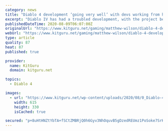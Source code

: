 ```yaml
---
category: news
title: "Diablo 4 development ‘going very well’ with devs working from home"
excerpt: "Diablo IV has had a troubled development, with the project being rebooted several times. This time around though, Blizzard seems determined to finish and ship the game and has even began showing it ..."
publishedDateTime: 2020-08-09T06:07:00Z
originalUrl: "https://www.kitguru.net/gaming/matthew-wilson/diablo-4-development-going-very-well-with-devs-working-from-home/"
webUrl: "https://www.kitguru.net/gaming/matthew-wilson/diablo-4-development-going-very-well-with-devs-working-from-home/"
type: article
quality: 87
heat: 87
published: true

provider:
  name: KitGuru
  domain: kitguru.net

topics:
  - Diablo 4

images:
  - url: "https://www.kitguru.net/wp-content/uploads/2020/08/0_Diablo-4-615x330.jpg"
    width: 615
    height: 330
    isCached: true

secured: "p+8uHtHNZtYbTA+fSCtZMBRjQ0h6Gyv3NhOquvB5gDzedREUmz1PoSoke7SrKlVNSqnemBlaiOr1Ufpy2Ma+3inJHTvjd5FunR5W1QNGBER5AUZGzTEN7lRmtLGjBbXWKUr6Y5xCew9BiMNYlauHTcZMMQ4P+VZW5P5LJItwv4K1RKKOAsk2hxLJYsorrukeu6kDEyKwGXq4pvRTWwRgoLZ8XmvDV6UwX6aBiniLNO4zV7m2DSOHIrK5g733lePjOYVnD5zGuri4L27JEcYqZNm5VvhFvZ/nLtv2+vT4vO/i5aiCNh3PL8TgyMDMskDouTPGYc0uhykAMdNbu4J5/KVCAwgZC504XQbGVn8JDbg=;QNECpPsLI3VPydVqi6NQLQ=="
---
```


